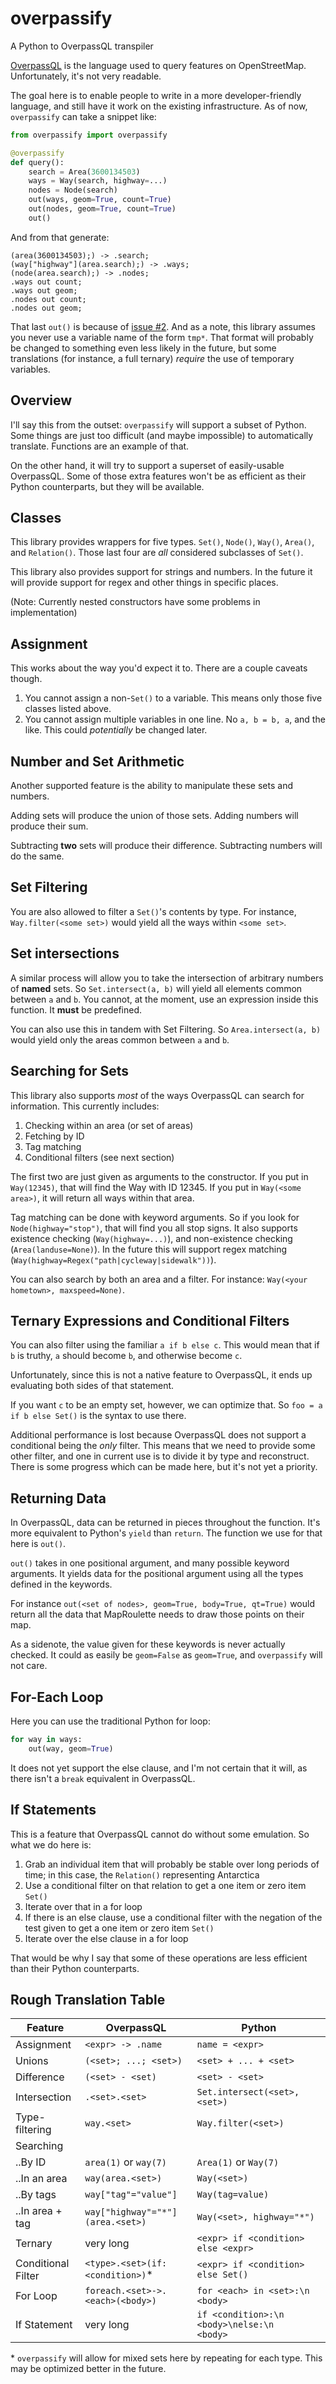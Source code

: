 # overpassify
A Python to OverpassQL transpiler

[OverpassQL](http://wiki.openstreetmap.org/wiki/Overpass_API/Overpass_QL) is the language used to query features on OpenStreetMap. Unfortunately, it's not very readable.

The goal here is to enable people to write in a more developer-friendly language, and still have it work on the existing infrastructure. As of now, `overpassify` can take a snippet like:

```Python
from overpassify import overpassify

@overpassify
def query():
    search = Area(3600134503)
    ways = Way(search, highway=...)
    nodes = Node(search)
    out(ways, geom=True, count=True)
    out(nodes, geom=True, count=True)
    out()
```

And from that generate:

```OverpassQL
(area(3600134503);) -> .search;
(way["highway"](area.search);) -> .ways;
(node(area.search);) -> .nodes;
.ways out count;
.ways out geom;
.nodes out count;
.nodes out geom;
```

That last `out()` is because of [issue #2](https://github.com/gappleto97/overpassify/issues/2). And as a note, this library assumes you never use a variable name of the form `tmp*`. That format will probably be changed to something even less likely in the future, but some translations (for instance, a full ternary) *require* the use of temporary variables.

## Overview

I'll say this from the outset: `overpassify` will support a subset of Python. Some things are just too difficult (and maybe impossible) to automatically translate. Functions are an example of that.

On the other hand, it will try to support a superset of easily-usable OverpassQL. Some of those extra features won't be as efficient as their Python counterparts, but they will be available.

## Classes

This library provides wrappers for five types. `Set()`, `Node()`, `Way()`, `Area()`, and `Relation()`. Those last four are *all* considered subclasses of `Set()`.

This library also provides support for strings and numbers. In the future it will provide support for regex and other things in specific places.

(Note: Currently nested constructors have some problems in implementation)

## Assignment

This works about the way you'd expect it to. There are a couple caveats though.

1. You cannot assign a non-`Set()` to a variable. This means only those five classes listed above.
2. You cannot assign multiple variables in one line. No `a, b = b, a`, and the like. This could *potentially* be changed later.

## Number and Set Arithmetic

Another supported feature is the ability to manipulate these sets and numbers.

Adding sets will produce the union of those sets. Adding numbers will produce their sum.

Subtracting **two** sets will produce their difference. Subtracting numbers will do the same.

## Set Filtering

You are also allowed to filter a `Set()`'s contents by type. For instance, `Way.filter(<some set>)` would yield all the ways within `<some set>`.

## Set intersections

A similar process will allow you to take the intersection of arbitrary numbers of **named** sets. So `Set.intersect(a, b)` will yield all elements common between `a` and `b`. You cannot, at the moment, use an expression inside this function. It **must** be predefined.

You can also use this in tandem with Set Filtering. So `Area.intersect(a, b)` would yield only the areas common between `a` and `b`.

## Searching for Sets

This library also supports *most* of the ways OverpassQL can search for information. This currently includes:

1. Checking within an area (or set of areas)
2. Fetching by ID
3. Tag matching
4. Conditional filters (see next section)

The first two are just given as arguments to the constructor. If you put in `Way(12345)`, that will find the Way with ID 12345. If you put in `Way(<some area>)`, it will return all ways within that area.

Tag matching can be done with keyword arguments. So if you look for `Node(highway="stop")`, that will find you all stop signs. It also supports existence checking (`Way(highway=...)`), and non-existence checking (`Area(landuse=None)`). In the future this will support regex matching (`Way(highway=Regex("path|cycleway|sidewalk"))`).

You can also search by both an area and a filter. For instance: `Way(<your hometown>, maxspeed=None)`.

## Ternary Expressions and Conditional Filters

You can also filter using the familiar `a if b else c`. This would mean that if `b` is truthy, `a` should become `b`, and otherwise become `c`.

Unfortunately, since this is not a native feature to OverpassQL, it ends up evaluating both sides of that statement.

If you want `c` to be an empty set, however, we can optimize that. So `foo = a if b else Set()` is the syntax to use there.

Additional performance is lost because OverpassQL does not support a conditional being the *only* filter. This means that we need to provide some other filter, and one in current use is to divide it by type and reconstruct. There is some progress which can be made here, but it's not yet a priority.

## Returning Data

In OverpassQL, data can be returned in pieces throughout the function. It's more equivalent to Python's `yield` than `return`. The function we use for that here is `out()`.

`out()` takes in one positional argument, and many possible keyword arguments. It yields data for the positional argument using all the types defined in the keywords.

For instance `out(<set of nodes>, geom=True, body=True, qt=True)` would return all the data that MapRoulette needs to draw those points on their map.

As a sidenote, the value given for these keywords is never actually checked. It could as easily be `geom=False` as `geom=True`, and `overpassify` will not care.

## For-Each Loop

Here you can use the traditional Python for loop:

```Python
for way in ways:
    out(way, geom=True)
```

It does not yet support the else clause, and I'm not certain that it will, as there isn't a `break` equivalent in OverpassQL.

## If Statements

This is a feature that OverpassQL cannot do without some emulation. So what we do here is:

1. Grab an individual item that will probably be stable over long periods of time; in this case, the `Relation()` representing Antarctica
2. Use a conditional filter on that relation to get a one item or zero item `Set()`
3. Iterate over that in a for loop
4. If there is an else clause, use a conditional filter with the negation of the test given to get a one item or zero item `Set()`
5. Iterate over the else clause in a for loop

That would be why I say that some of these operations are less efficient than their Python counterparts.

## Rough Translation Table

| Feature            | OverpassQL                        | Python                                           |
| ------------------ | --------------------------------- | ------------------------------------------------ |
| Assignment         | `<expr> -> .name`                 | `name = <expr> `                                 |
| Unions             | `(<set>; ...; <set>)`             | `<set> + ... + <set>`                            |
| Difference         | `(<set> - <set)`                  | `<set> - <set>`                                  |
| Intersection       | `.<set>.<set>`                    | `Set.intersect(<set>, <set>)`                    |
| Type-filtering     | `way.<set>`                       | `Way.filter(<set>)`                              |
| Searching          |                                   |                                                  |
| ..By ID            | `area(1)` or `way(7)`             | `Area(1)` or `Way(7)`                            |
| ..In an area       | `way(area.<set>)`                 | `Way(<set>)`                                     |
| ..By tags          | `way["tag"="value"]`              | `Way(tag=value)`                                 |
| ..In area + tag    | `way["highway"="*"](area.<set>)`  | `Way(<set>, highway="*")`                        |
| Ternary            | very long                         | `<expr> if <condition> else <expr>`              |
| Conditional Filter | `<type>.<set>(if: <condition>)`\* | `<expr> if <condition> else Set()`               |
| For Loop           | `foreach.<set>->.<each>(<body>)`  | `for <each> in <set>:\n    <body>`               |
| If Statement       | very long                         | `if <condition>:\n    <body>\nelse:\n    <body>` |

\* `overpassify` will allow for mixed sets here by repeating for each type. This may be optimized better in the future.
